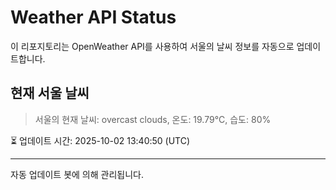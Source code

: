 
# Weather API Status

이 리포지토리는 OpenWeather API를 사용하여 서울의 날씨 정보를 자동으로 업데이트합니다.

## 현재 서울 날씨
> 서울의 현재 날씨: overcast clouds, 온도: 19.79°C, 습도: 80%

⏳ 업데이트 시간: 2025-10-02 13:40:50 (UTC)

---
자동 업데이트 봇에 의해 관리됩니다.
